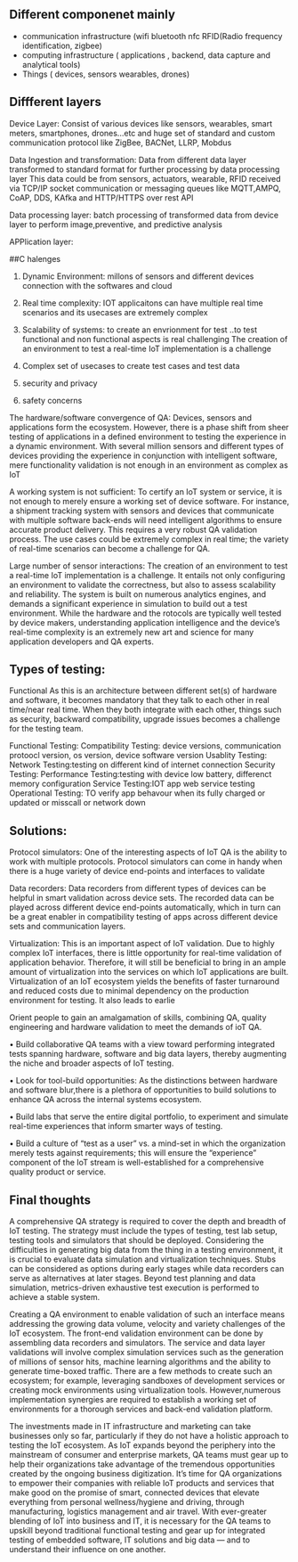 ## Different componenet mainly
* communication infrastructure (wifi bluetooth nfc RFID(Radio frequency identification, zigbee)
* computing infrastructure ( applications , backend, data capture and analytical tools)
* Things ( devices, sensors wearables, drones)


## Diffferent layers

Device Layer: Consist of various devices like sensors, wearables, smart meters, smartphones, drones...etc and huge set of standard and custom communication protocol like ZigBee, BACNet, LLRP, Mobdus

Data Ingestion and transformation: Data from different data layer transformed to standard format for further processing by data processing layer
    This data could be from sensors, actuators, wearable, RFID received via TCP/IP socket communication or messaging queues like MQTT,AMPQ, CoAP, DDS, KAfka and HTTP/HTTPS over rest API
    
Data processing layer: batch processing of transformed data from device layer to perform image,preventive, and predictive analysis

APPlication layer: 

##C halenges
1) Dynamic Environment: millons of sensors and different devices connection with the softwares and cloud

2) Real time complexity: IOT applicaitons can have multiple real time scenarios and its usecases are extremely complex

3) Scalability of systems: to create an envrionment for test ..to test functional and non functional aspects is real challenging
The creation of an environment to test a real-time IoT implementation is a challenge

4) Complex set of usecases to create test cases and test data

5) security and privacy

6) safety concerns

The hardware/software convergence of QA:
Devices, sensors and applications form the ecosystem. However, there is a phase shift from sheer testing of applications in a defined environment to testing the experience in a dynamic environment. With several million sensors and different types of devices providing the experience in conjunction with intelligent software, mere functionality validation is not enough in an environment as complex as IoT

A working system is not sufficient: 
To certify an IoT system or service, it is not enough to merely ensure a working set of device software. For instance, a shipment tracking system with sensors and devices that communicate with multiple software back-ends will need intelligent algorithms to ensure accurate product delivery. This requires a very robust QA validation process. The use cases could be extremely complex in real time; the variety of real-time scenarios can become a challenge for QA.

Large number of sensor interactions: The creation of an environment to test a real-time IoT implementation is a challenge. It entails not only configuring an environment to validate the correctness, but also to assess scalability and reliability. The system is built on numerous analytics engines, and demands a significant experience in simulation to build out a test environment. While the hardware and the rotocols are typically well tested by device makers, understanding application intelligence and the device’s real-time complexity is an extremely new art and science for many application developers and QA experts.

## Types of testing:

Functional 
As this is an architecture between different set(s) of hardware and software, it becomes mandatory that they talk to each other in real time/near real time. When they both integrate with each other, things such as security, backward compatibility, upgrade issues becomes a challenge for the testing team.

Functional Testing:
Compatibility Testing: device versions, communication protoocl version, os version, device software version
Usablity Testing:
Network Testing:testing on different kind of internet connection
Security Testing:
Performance Testing:testing with device low battery, differenct memory configuration
Service Testing:IOT app web service testing
Operational Testing: TO verify app behavour when its fully charged or updated or misscall or network down


## Solutions:

Protocol simulators: One of the interesting aspects of IoT QA is the ability to work with multiple protocols. Protocol simulators can come in handy when there is a huge variety of device end-points and interfaces to validate



Data recorders: Data recorders from different types of devices can be helpful in smart validation across device sets. The recorded data can be played across different device end-points automatically, which in turn can be a great enabler in compatibility testing of apps across different device sets and communication layers.



Virtualization: This is an important aspect of IoT validation. Due to highly complex IoT interfaces, there is little opportunity for real-time validation of application behavior. Therefore, it will still be beneficial to bring in an ample amount of virtualization into the services on which IoT applications are built. Virtualization of an IoT ecosystem yields the benefits of faster turnaround and reduced costs due to minimal dependency on the production environment for testing. It also leads to earlie

Orient people to gain an amalgamation of skills, combining QA, quality engineering and hardware validation to meet the demands of ioT QA.


• Build collaborative QA teams with a view toward performing integrated tests spanning hardware, software and big data layers, thereby augmenting the niche and broader aspects of IoT testing.


• Look for tool-build opportunities: As the distinctions between hardware and software blur,there is a plethora of opportunities to build solutions to enhance QA across the internal systems ecosystem.


• Build labs that serve the entire digital portfolio, to experiment and simulate real-time experiences that inform smarter ways of testing.


• Build a culture of “test as a user” vs. a mind-set in which the organization merely tests against requirements; this will ensure the “experience” component of the IoT stream is well-established for a comprehensive quality product or service.


## Final thoughts



A comprehensive QA strategy is required to cover the depth and breadth of IoT testing. The strategy must include the types of testing, test lab setup, testing tools and simulators that should be deployed. Considering the difficulties in generating big data from the thing in a testing environment, it is crucial to evaluate data simulation and virtualization techniques. Stubs can be considered as options during early stages while data recorders can serve as alternatives at later stages. Beyond test planning and data simulation, metrics-driven exhaustive test execution is performed to achieve a stable system.



Creating a QA environment to enable validation of such an interface means addressing the growing data volume, velocity and variety challenges of the IoT ecosystem. The front-end validation environment can be done by assembling data recorders and simulators. The service and data layer validations will involve complex simulation services such as the generation of millions of sensor hits, machine learning algorithms and the ability to generate time-boxed traffic.
There are a few methods to create such an ecosystem; for example, leveraging sandboxes of development services or creating mock environments using virtualization tools. However,numerous implementation synergies are required to establish a working set of environments for a thorough services and back-end validation platform.



The investments made in IT infrastructure and marketing can take businesses only so far, particularly if they do not have a holistic approach to testing the IoT ecosystem. As IoT expands beyond the periphery into the mainstream of consumer and enterprise markets, QA teams must gear up to help their organizations take advantage of the tremendous opportunities created by the ongoing business digitization. It’s time for QA organizations to empower their companies with reliable IoT products and services that make good on the promise of smart, connected devices that elevate everything from personal wellness/hygiene and driving, through manufacturing, logistics management and air travel. With ever-greater blending of IoT into business and IT, it is necessary for the QA teams to upskill beyond traditional functional testing and gear up for integrated testing of embedded software, IT solutions and big data — and to understand their influence on one another. 


